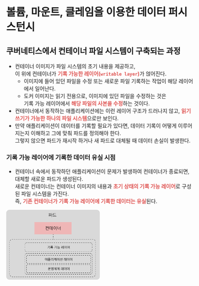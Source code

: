 # 볼륨, 마운트, 클레임을 이용한 데이터 퍼시스턴시

## 쿠버네티스에서 컨테이너 파일 시스템이 구축되는 과정
- 컨테이너 이미지가 파일 시스템의 초기 내용을 제공하고,<br>
  이 위에 컨테이너가 <span style="color:#DF5452">**기록 가능한 레이어(`writable layer`)**</span>가 얹어진다.
  - 이미지에 들어 있던 파일을 수정 또는 새로운 파일 기록하는 작업이 해당 레이어에서 일어난다.
  - 도커 이미지는 읽기 전용으로, 이미지에 있던 파일을 수정하는 것은<br>
    기록 가능 레이어에서 <span style="color:#DF5452">**해당 파일의 사본을 수정**</span>하는 것이다.
- 컨테이너에서 동작하는 애플리케이션에는 이런 레이어 구조가 드러나지 않고, <span style="color:#DF5452">**읽기 쓰기가 가능한 하나의 파일 시스템**</span>으로만 보인다.
- 만약 애플리케이션이 데이터를 기록할 필요가 있다면, 데이터 기록이 어떻게 이루어지는지 이해하고 그에 맞춰 파드를 정의해야 한다.<br>
  그렇지 않으면 파드가 재시작 하거나 새 파드로 대체될 때 데이터 손실이 발생한다.

### 기록 가능 레이어에 기록한 데이터 유실 시점
- 컨테이너 속에서 동작하던 애플리케이션이 문제가 발생하여 컨테이너가 종료되면, 대체할 새로운 파드가 생성된다.<br>
  새로운 컨테이너는 컨테이너 이미지의 내용과 <span style="color:#DF5452">**초기 상태의 기록 가능 레이어**</span>로 구성된 파일 시스템을 가진다.<br>
  즉, <span style="color:#DF5452">**기존 컨테이너가 기록 가능 레이어에 기록한 데이터는 유실**</span>된다.

<img src="./images/containerFileSystemDiagram.png" style="width:50%"/>